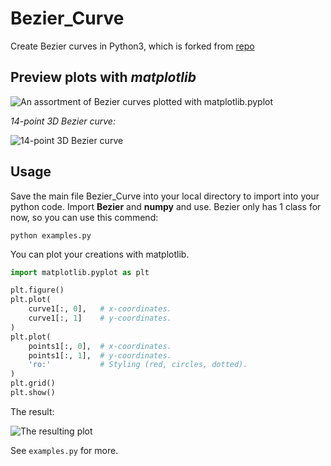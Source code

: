 # Bezier_Curve
Create Bezier curves in Python3, which is forked from [repo](https://github.com/torresjrjr/Bezier.py)

## Preview plots with _matplotlib_
![An assortment of Bezier curves plotted with matplotlib.pyplot](https://i.imgur.com/lAXdYWS.png)

_14-point 3D Bezier curve:_  

![14-point 3D Bezier curve](https://i.imgur.com/Yw2u2FX.gif)

## Usage
Save the main file Bezier_Curve into your local directory to import into your python code.
Import **Bezier** and **numpy** and use. Bezier only has 1 class for now, so you can use this commend:

```
python examples.py
```

You can plot your creations with matplotlib.

```Python
import matplotlib.pyplot as plt

plt.figure()
plt.plot(
	curve1[:, 0],   # x-coordinates.
	curve1[:, 1]    # y-coordinates.
)
plt.plot(
	points1[:, 0],  # x-coordinates.
	points1[:, 1],  # y-coordinates.
	'ro:'           # Styling (red, circles, dotted).
)
plt.grid()
plt.show()
```
The result:

![The resulting plot](https://i.imgur.com/DWjxns7.png) 

See `examples.py` for more.
